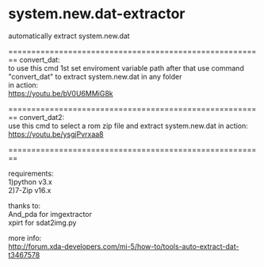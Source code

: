 # system.new.dat-extractor   
automatically extract system.new.dat  


========================================================
convert_dat:  
to use this cmd 1st set enviroment variable path after that use command "convert_dat" to extract system.new.dat in any folder    
in action:   
https://youtu.be/bV0U6MMiG8k

========================================================
convert_dat2:  
use this cmd to select a rom zip file and extract system.new.dat
in action:   
https://youtu.be/ysgjPvrxaa8  

========================================================





requirements:  
1)python v3.x  
2)7-Zip v16.x  



thanks to:  
And_pda for imgextractor   
xpirt for sdat2img.py   




more info:  
http://forum.xda-developers.com/mi-5/how-to/tools-auto-extract-dat-t3467578




